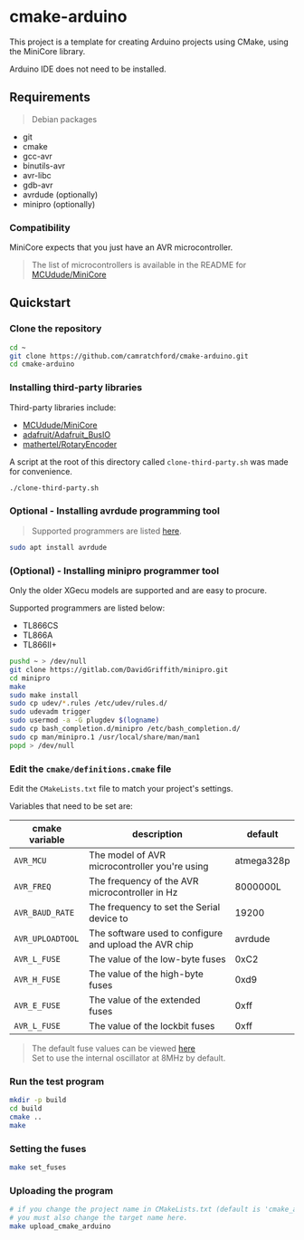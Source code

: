 # cmake-arduino

This project is a template for creating Arduino projects using CMake, using the MiniCore library.

Arduino IDE does not need to be installed.

## Requirements

> Debian packages

- git
- cmake
- gcc-avr 
- binutils-avr 
- avr-libc 
- gdb-avr 
- avrdude (optionally)
- minipro (optionally)


### Compatibility

MiniCore expects that you just have an AVR microcontroller.
> The list of microcontrollers is available in the README for [MCUdude/MiniCore](https://github.com/MCUdude/MiniCore?tab=readme-ov-file#supported-microcontrollers)

## Quickstart

### Clone the repository

```bash
cd ~
git clone https://github.com/camratchford/cmake-arduino.git
cd cmake-arduino
```

### Installing third-party libraries

Third-party libraries include:
- [MCUdude/MiniCore](https://github.com/MCUdude/MiniCore)
- [adafruit/Adafruit_BusIO](https://github.com/adafruit/Adafruit_BusIO)
- [mathertel/RotaryEncoder](https://github.com/mathertel/RotaryEncoder)

A script at the root of this directory called `clone-third-party.sh` was made for convenience.

```bash
./clone-third-party.sh
```

### Optional - Installing avrdude programming tool

> Supported programmers are listed [here](https://avrdudes.github.io/avrdude/7.1/avrdude_3.html#index-Programmer-support).

```bash
sudo apt install avrdude
```

### (Optional) - Installing minipro programmer tool
Only the older XGecu models are supported and are easy to procure.

Supported programmers are listed below:

- TL866CS
- TL866A
- TL866II+

```bash
pushd ~ > /dev/null
git clone https://gitlab.com/DavidGriffith/minipro.git
cd minipro
make
sudo make install
sudo cp udev/*.rules /etc/udev/rules.d/
sudo udevadm trigger
sudo usermod -a -G plugdev $(logname)
sudo cp bash_completion.d/minipro /etc/bash_completion.d/
sudo cp man/minipro.1 /usr/local/share/man/man1
popd > /dev/null
```

### Edit the `cmake/definitions.cmake` file

Edit the `CMakeLists.txt` file to match your project's settings.

Variables that need to be set are:

| cmake variable   | description                                            | default    |
|------------------|--------------------------------------------------------|------------|
| `AVR_MCU`        | The model of AVR microcontroller you're using          | atmega328p |
| `AVR_FREQ`       | The frequency of the AVR microcontroller in Hz         | 8000000L   |
| `AVR_BAUD_RATE`  | The frequency to set the Serial device to              | 19200      |
| `AVR_UPLOADTOOL` | The software used to configure and upload the AVR chip | avrdude    |
| `AVR_L_FUSE`     | The value of the low-byte fuses                        | 0xC2       |
| `AVR_H_FUSE`     | The value of the high-byte fuses                       | 0xd9       |
| `AVR_E_FUSE`     | The value of the extended fuses                        | 0xff       |
| `AVR_L_FUSE`     | The value of the lockbit fuses                         | 0xff       |

> The default fuse values can be viewed [here](https://eleccelerator.com/fusecalc/fusecalc.php?chip=atmega328p&LOW=C2&HIGH=D9&EXTENDED=FF&LOCKBIT=FF) <br>
> Set to use the internal oscillator at 8MHz by default.
 
### Run the test program

```bash
mkdir -p build
cd build 
cmake ..
make
```

### Setting the fuses

```bash
make set_fuses
```


### Uploading the program

```bash
# if you change the project name in CMakeLists.txt (default is 'cmake_arduino'), 
# you must also change the target name here.
make upload_cmake_arduino
```


